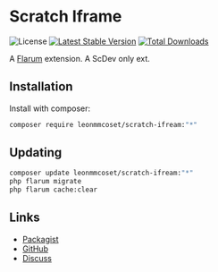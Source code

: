 # Scratch Iframe

![License](https://img.shields.io/badge/license-MIT-blue.svg) [![Latest Stable Version](https://img.shields.io/packagist/v/leonmmcoset/scratch-ifream.svg)](https://packagist.org/packages/leonmmcoset/scratch-ifream) [![Total Downloads](https://img.shields.io/packagist/dt/leonmmcoset/scratch-ifream.svg)](https://packagist.org/packages/leonmmcoset/scratch-ifream)

A [Flarum](http://flarum.org) extension. A ScDev only ext.

## Installation

Install with composer:

```sh
composer require leonmmcoset/scratch-ifream:"*"
```

## Updating

```sh
composer update leonmmcoset/scratch-ifream:"*"
php flarum migrate
php flarum cache:clear
```

## Links

- [Packagist](https://packagist.org/packages/leonmmcoset/scratch-ifream)
- [GitHub](https://github.com/leonmmcoset/scratch-ifream)
- [Discuss](https://discuss.flarum.org/d/PUT_DISCUSS_SLUG_HERE)
